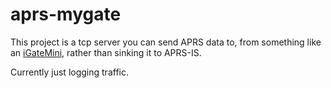 # aprs-mygate

This project is a tcp server you can send APRS data to, from something like
an [iGateMini](http://igatemini.com/igatemini), rather than sinking it to APRS-IS.

Currently just logging traffic.
